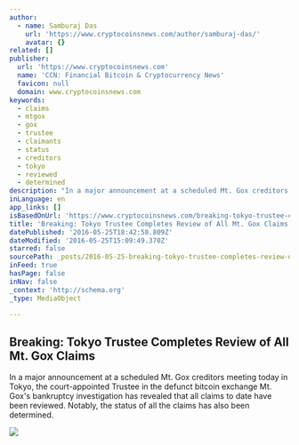 ```yaml
---
author:
  - name: Samburaj Das
    url: 'https://www.cryptocoinsnews.com/author/samburaj-das/'
    avatar: {}
related: []
publisher:
  url: 'https://www.cryptocoinsnews.com'
  name: 'CCN: Financial Bitcoin & Cryptocurrency News'
  favicon: null
  domain: www.cryptocoinsnews.com
keywords:
  - claims
  - mtgox
  - gox
  - trustee
  - claimants
  - status
  - creditors
  - tokyo
  - reviewed
  - determined
description: "In a major announcement at a scheduled Mt. Gox creditors meeting today in Tokyo, the court-appointed Trustee in the defunct bitcoin exchange Mt. Gox's bankruptcy investigation has revealed that all claims to date have been reviewed. Notably, the status of all the claims has also been determined."
inLanguage: en
app_links: []
isBasedOnUrl: 'https://www.cryptocoinsnews.com/breaking-tokyo-trustee-completes-review-mt-gox-claims/'
title: 'Breaking: Tokyo Trustee Completes Review of All Mt. Gox Claims'
datePublished: '2016-05-25T18:42:58.809Z'
dateModified: '2016-05-25T15:09:49.370Z'
starred: false
sourcePath: _posts/2016-05-25-breaking-tokyo-trustee-completes-review-of-all-mt-gox-clai.md
inFeed: true
hasPage: false
inNav: false
_context: 'http://schema.org'
_type: MediaObject

---
```

<article style=""><h1>Breaking: Tokyo Trustee Completes Review of All Mt. Gox Claims</h1><p>In a major announcement at a scheduled Mt. Gox creditors meeting today in Tokyo, the court-appointed Trustee in the defunct bitcoin exchange Mt. Gox's bankruptcy investigation has revealed that all claims to date have been reviewed. Notably, the status of all the claims has also been determined.</p><img src="https://www.cryptocoinsnews.com/wp-content/uploads/2016/03/Speakerphone-announcement.jpg.jpg" /></article>